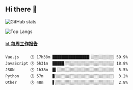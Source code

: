 ## Hi there 👋

![GitHub stats](https://github-readme-stats.orilight.top/api?username=orilights)

![Top Langs](https://github-readme-stats.orilight.top/api/top-langs/?username=orilights&layout=compact)

<!-- waka-box start -->
#### <a href="https://gist.github.com/92c8d5b388768c10efcba86e82b7c4fb" target="_blank">📊 每周工作报告</a>
```text
Vue.js     🕓 17h38m ████████████████▏░░░░░░░░░░ 59.9%
JavaScript 🕓 5h31m  █████░░░░░░░░░░░░░░░░░░░░░░ 18.8%
JSON       🕓 1h38m  █▍░░░░░░░░░░░░░░░░░░░░░░░░░  5.5%
Python     🕓 57m    ▉░░░░░░░░░░░░░░░░░░░░░░░░░░  3.2%
Other      🕓 48m    ▋░░░░░░░░░░░░░░░░░░░░░░░░░░  2.8%
```
<!-- Powered by https://github.com/journey-ad/waka-box-go . -->
<!-- waka-box end -->
